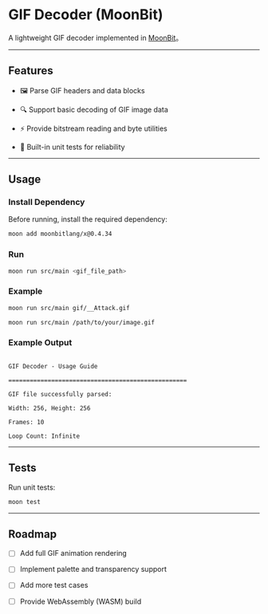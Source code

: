 # GIF Decoder (MoonBit)
A lightweight GIF decoder implemented in [MoonBit](https://www.moonbitlang.com/)。

---
## Features

* 🖼️ Parse GIF headers and data blocks

* 🔍 Support basic decoding of GIF image data

* ⚡ Provide bitstream reading and byte utilities

* 🧪 Built-in unit tests for reliability

---

## Usage
### Install Dependency
Before running, install the required dependency:
```bash
moon add moonbitlang/x@0.4.34
```
### Run
```bash
moon run src/main <gif_file_path>
```
### Example
```bash
moon run src/main gif/__Attack.gif

moon run src/main /path/to/your/image.gif
```
### Example Output
```

GIF Decoder - Usage Guide

==================================================

GIF file successfully parsed:

Width: 256, Height: 256

Frames: 10

Loop Count: Infinite

```
---
## Tests
Run unit tests:
```bash
moon test
```
---
## Roadmap

* [ ] Add full GIF animation rendering

* [ ] Implement palette and transparency support

* [ ] Add more test cases

* [ ] Provide WebAssembly (WASM) build